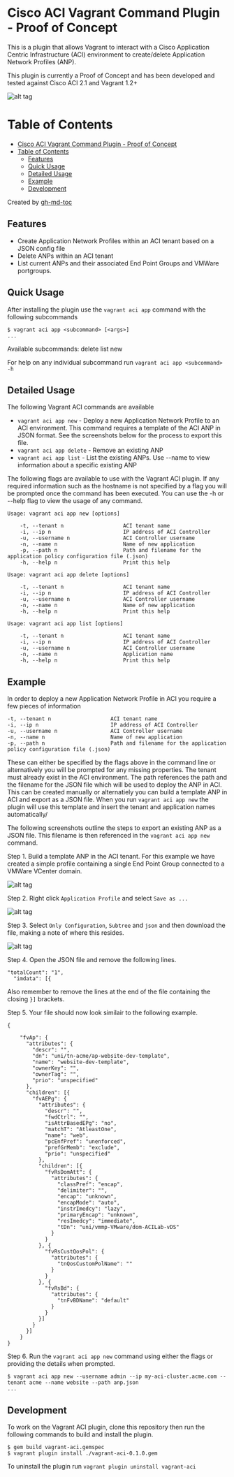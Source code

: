 # Cisco ACI Vagrant Command Plugin - Proof of Concept

This is a plugin that allows Vagrant to interact with a Cisco Application Centric Infrastructure (ACI) environment to create/delete Application Network Profiles (ANP). 

This plugin is currently a Proof of Concept and has been developed and tested against Cisco ACI 2.1 and Vagrant 1.2+

![alt tag](https://github.com/conmurphy/vagrant-aci/blob/master/images/overview.png)

Table of Contents
=================

   * [Cisco ACI Vagrant Command Plugin - Proof of Concept](#cisco-aci-vagrant-command-plugin---proof-of-concept)
   * [Table of Contents](#table-of-contents)
      * [Features](#features)
      * [Quick Usage](#quick-usage)
      * [Detailed Usage](#detailed-usage)
      * [Example](#example)
      * [Development](#development)

Created by [gh-md-toc](https://github.com/ekalinin/github-markdown-toc)

## Features

* Create Application Network Profiles within an ACI tenant based on a JSON config file
* Delete ANPs within an ACI tenant 
* List current ANPs and their associated End Point Groups and VMWare portgroups. 

## Quick Usage

After installing the plugin use the `vagrant aci app` command with the following subcommands 

```
$ vagrant aci app <subcommand> [<args>]
...
```

Available subcommands:
     delete
     list
     new

For help on any individual subcommand run `vagrant aci app <subcommand> -h`


## Detailed Usage

The following Vagrant ACI commands are available

* `vagrant aci app new` - Deploy a new Application Network Profile to an ACI environment. This command requires a template of the ACI ANP in JSON format. See the screenshots below for the process to export this file.
* `vagrant aci app delete` - Remove an existing ANP
* `vagrant aci app list` - List the existing ANPs. Use --name <app name> to view information about a specific existing ANP


The following flags are available to use with the Vagrant ACI plugin. If any required information such as the hostname is not specified by a flag you will be prompted once the command has been executed. You can use the -h or --help flag to view the usage of any command.


```
Usage: vagrant aci app new [options]

    -t, --tenant n                   ACI tenant name
    -i, --ip n                       IP address of ACI Controller
    -u, --username n                 ACI Controller username
    -n, --name n                     Name of new application
    -p, --path n                     Path and filename for the application policy configuration file (.json)
    -h, --help n                     Print this help
```

```
Usage: vagrant aci app delete [options]

    -t, --tenant n                   ACI tenant name
    -i, --ip n                       IP address of ACI Controller
    -u, --username n                 ACI Controller username
    -n, --name n                     Name of new application
    -h, --help n                     Print this help
```

```
Usage: vagrant aci app list [options]

    -t, --tenant n                   ACI tenant name
    -i, --ip n                       IP address of ACI Controller
    -u, --username n                 ACI Controller username
    -n, --name n                     Application name
    -h, --help n                     Print this help
```


## Example

In order to deploy a new Application Network Profile in ACI you require a few pieces of information

    -t, --tenant n                   ACI tenant name
    -i, --ip n                       IP address of ACI Controller
    -u, --username n                 ACI Controller username
    -n, --name n                     Name of new application
    -p, --path n                     Path and filename for the application policy configuration file (.json)

These can either be specified by the flags above in the command line or alternatively you will be prompted for any missing properties. The tenant must already exist in the ACI environment. The path references the path and the filename for the JSON file which will be used to deploy the ANP in ACI. This can be created manually or alternatiely you can build a template ANP in ACI and export as a JSON file. When you run `vagrant aci app new` the plugin will use this template and insert the tenant and application names automatically/

The following screenshots outline the steps to export an existing ANP as a JSON file. This filename is then referenced in the `vagrant aci app new` command. 

Step 1. Build a template ANP in the ACI tenant. For this example we have created a simple profile containing a single End Point Group connected to a VMWare VCenter domain.

![alt tag](https://github.com/conmurphy/vagrant-aci/blob/master/images/step_1.png)

Step 2. Right click `Application Profile` and select `Save as ...`

![alt tag](https://github.com/conmurphy/vagrant-aci/blob/master/images/step_2.png)

Step 3. Select `Only Configuration`, `Subtree` and `json` and then download the file, making a note of where this resides.

![alt tag](https://github.com/conmurphy/vagrant-aci/blob/master/images/step_3.png)

Step 4. Open the JSON file and remove the following lines.

```
"totalCount": "1",
  "imdata": [{
```
Also remember to remove the lines at the end of the file containing the closing `}]` brackets.

Step 5. Your file should now look similair to the following example.

```
{

    "fvAp": {
      "attributes": {
        "descr": "",
        "dn": "uni/tn-acme/ap-website-dev-template",
        "name": "website-dev-template",
        "ownerKey": "",
        "ownerTag": "",
        "prio": "unspecified"
      },
      "children": [{
        "fvAEPg": {
          "attributes": {
            "descr": "",
            "fwdCtrl": "",
            "isAttrBasedEPg": "no",
            "matchT": "AtleastOne",
            "name": "web",
            "pcEnfPref": "unenforced",
            "prefGrMemb": "exclude",
            "prio": "unspecified"
          },
          "children": [{
            "fvRsDomAtt": {
              "attributes": {
                "classPref": "encap",
                "delimiter": "",
                "encap": "unknown",
                "encapMode": "auto",
                "instrImedcy": "lazy",
                "primaryEncap": "unknown",
                "resImedcy": "immediate",
                "tDn": "uni/vmmp-VMware/dom-ACILab-vDS"
              }
            }
          }, {
            "fvRsCustQosPol": {
              "attributes": {
                "tnQosCustomPolName": ""
              }
            }
          }, {
            "fvRsBd": {
              "attributes": {
                "tnFvBDName": "default"
              }
            }
          }]
        }
      }]
    }
}
```

Step 6. Run the `vagrant aci app new` command using either the flags or providing the details when prompted. 

```
$ vagrant aci app new --username admin --ip my-aci-cluster.acme.com --tenant acme --name website --path anp.json
...
```

## Development

To work on the Vagrant ACI plugin, clone this repository then run the following commands to build and install the plugin.

```
$ gem build vagrant-aci.gemspec
$ vagrant plugin install ./vagrant-aci-0.1.0.gem
```

To uninstall the plugin run `vagrant plugin uninstall vagrant-aci`



